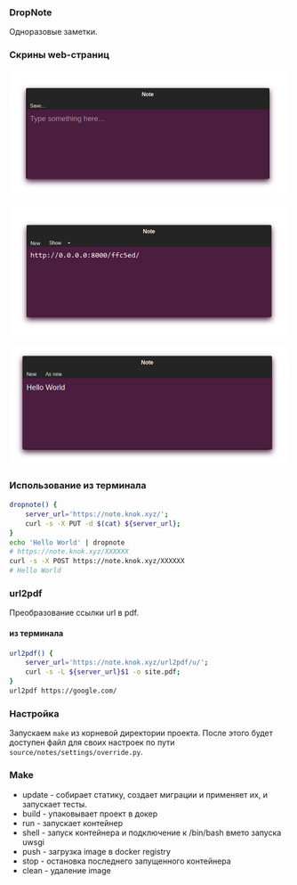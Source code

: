 ### DropNote

Одноразовые заметки. 

### Скрины web-страниц

![create](example/images/create.png)

![preview](example/images/preview.png)

![show](example/images/view.png)

### Использование из терминала

```bash
dropnote() {
    server_url='https://note.knok.xyz/';
    curl -s -X PUT -d $(cat) ${server_url};
}
echo 'Hello World' | dropnote
# https://note.knok.xyz/XXXXXX
curl -s -X POST https://note.knok.xyz/XXXXXX
# Hello World
```

### url2pdf

Преобразование ссылки url в pdf. 

#### из терминала

```bash
url2pdf() {
    server_url='https://note.knok.xyz/url2pdf/u/';
    curl -s -L ${server_url}$1 -o site.pdf;
}
url2pdf https://google.com/
```

### Настройка

Запускаем `make` из корневой директории проекта. После этого будет доступен файл для своих настроек по пути `source/notes/settings/override.py`.

### Make

* update - собирает статику, создает миграции и применяет их, и запускает тесты.
* build - упаковывает проект в докер
* run - запускает контейнер
* shell - запуск контейнера и подключение к /bin/bash вмето запуска uwsgi
* push - загрузка image в docker registry
* stop - остановка последнего запущенного контейнера
* clean - удаление image
